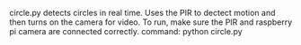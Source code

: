 circle.py detects circles in real time.
Uses the PIR to dectect motion and then turns on the camera for video.
To run, make sure the PIR and raspberry pi camera are connected correctly.
command: python circle.py